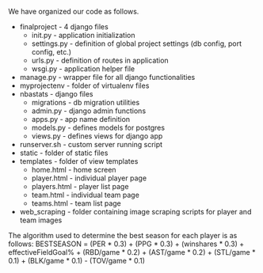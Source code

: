We have organized our code as follows.

* finalproject - 4 django files
  * init.py - application initialization
  * settings.py - definition of global project settings (db config, port config, etc.)
  * urls.py - definition of routes in application
  * wsgi.py - application helper file
* manage.py - wrapper file for all django functionalities
* myprojectenv - folder of virtualenv files
* nbastats - django files
  * migrations - db migration utilities
  * admin.py - django admin functions
  * apps.py - app name definition
  * models.py - defines models for postgres
  * views.py - defines views for django app
* runserver.sh - custom server running script
* static - folder of static files
* templates - folder of view templates
  * home.html - home screen
  * player.html - individual player page
  * players.html - player list page
  * team.html - individual team page
  * teams.html - team list page
* web_scraping - folder containing image scraping scripts for player and team images
    
The algorithm used to determine the best season for each player is as follows:
BESTSEASON = (PER * 0.3) + (PPG * 0.3) + (winshares * 0.3) + effectiveFieldGoal% + (RBD/game * 0.2) + (AST/game * 0.2) + (STL/game * 0.1) + (BLK/game * 0.1) - (TOV/game * 0.1)
